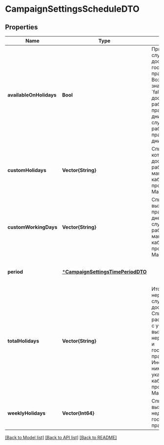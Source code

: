 # CampaignSettingsScheduleDTO


## Properties
Name | Type | Description | Notes
------------ | ------------- | ------------- | -------------
**availableOnHolidays** | **Bool** | Признак работы службы доставки в государственные праздники. Возможные значения. * &#x60;false&#x60; — служба доставки не работает в праздничные дни. * &#x60;true&#x60; — служба доставки работает в праздничные дни.  | [optional] [default to nothing]
**customHolidays** | **Vector{String}** | Список дней, в которые служба доставки не работает. Дни магазин указал в кабинете продавца на Маркете. | [default to nothing]
**customWorkingDays** | **Vector{String}** | Список выходных и праздничных дней, в которые служба доставки работает. Дни магазин указал в кабинете продавца на Маркете. | [default to nothing]
**period** | [***CampaignSettingsTimePeriodDTO**](CampaignSettingsTimePeriodDTO.md) |  | [optional] [default to nothing]
**totalHolidays** | **Vector{String}** | Итоговый список нерабочих дней службы доставки. Список рассчитывается с учетом выходных, нерабочих дней и государственных праздников. Информацию по ним магазин указывает в кабинете продавца на Маркете. | [default to nothing]
**weeklyHolidays** | **Vector{Int64}** | Список выходных дней недели и государственных праздников. | [default to nothing]


[[Back to Model list]](../README.md#models) [[Back to API list]](../README.md#api-endpoints) [[Back to README]](../README.md)


